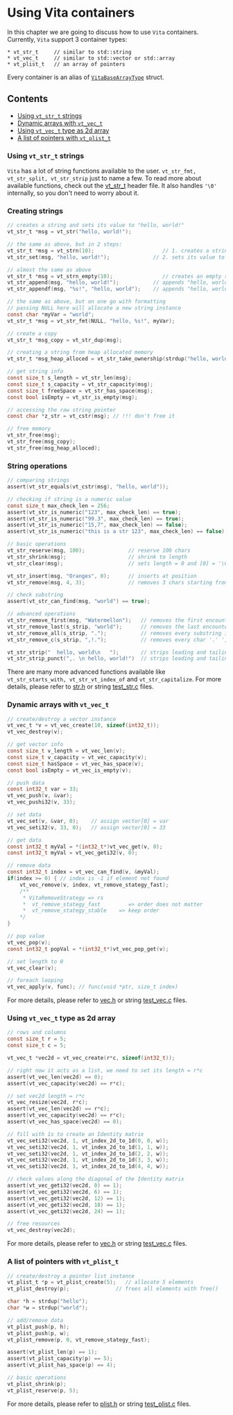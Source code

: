 # Using Vita containers
In this chapter we are going to discuss how to use `Vita` containers. Currently, `Vita` support 3 container types:

```
* vt_str_t     // similar to std::string
* vt_vec_t     // similar to std::vector or std::array
* vt_plist_t   // an array of pointers
```

Every container is an alias of [`VitaBaseArrayType`](../../inc/vita/core/core.h#L115) struct.

## Contents
* [Using `vt_str_t` strings](page2.md#using-vt_str_t-strings)
* [Dynamic arrays with `vt_vec_t`](page2.md#dynamic-arrays-with-vt_vec_t)
* [Using `vt_vec_t` type as 2d array](page2.md#using-vt_vec_t-type-as-2d-array)
* [A list of pointers with `vt_plist_t`](page2.md#a-list-of-pointers-with-vt_plist_t)

### Using `vt_str_t` strings
`Vita` has a lot of string functions available to the user. `vt_str_fmt, vt_str_split, vt_str_strip` just to name a few. To read more about available functions, check out the [vt_str_t](../../inc/vita/container/str.h) header file. It also handles `'\0'` internally, so you don't need to worry about it.

### Creating strings
```c
// creates a string and sets its value to "hello, world!"
vt_str_t *msg = vt_str("hello, world!");

// the same as above, but in 2 steps:
vt_str_t *msg = vt_strn(10);                      // 1. creates a string with length 10
vt_str_set(msg, "hello, world!");              // 2. sets its value to "hello, world!"

// almost the same as above 
vt_str_t *msg = vt_strn_empty(10);                // creates an empty string with length of 0 and capacity of 10
vt_str_append(msg, "hello, world!");           // appends "hello, world!"
vt_str_appendf(msg, "%s!", "hello, world");    // appends "hello, world!"

// the same as above, but on one go with formatting 
// passing NULL here will allocate a new string instance
const char *myVar = "world";
vt_str_t *msg = vt_str_fmt(NULL, "hello, %s!", myVar);

// create a copy
vt_str_t *msg_copy = vt_str_dup(msg);

// creating a string from heap allocated memory
vt_str_t *msg_heap_alloced = vt_str_take_ownership(strdup("hello, world"));

// get string info
const size_t s_length = vt_str_len(msg);
const size_t s_capacity = vt_str_capacity(msg);
const size_t freeSpace = vt_str_has_space(msg);
const bool isEmpty = vt_str_is_empty(msg);

// accessing the raw string pointer
const char *z_str = vt_cstr(msg); // !!! don't free it

// free memory
vt_str_free(msg);
vt_str_free(msg_copy);
vt_str_free(msg_heap_alloced);
```

### String operations
```c
// comparing strings
assert(vt_str_equals(vt_cstr(msg), "hello, world"));

// checking if string is a numeric value
const size_t max_check_len = 256;
assert(vt_str_is_numeric("123", max_check_len) == true);
assert(vt_str_is_numeric("99.3", max_check_len) == true);
assert(vt_str_is_numeric("15,7", max_check_len) == false);
assert(vt_str_is_numeric("this is a str 123", max_check_len) == false);

// basic operations
vt_str_reserve(msg, 100);              // reserve 100 chars
vt_str_shrink(msg);                    // shrink to length
vt_str_clear(msg);                     // sets length = 0 and [0] = '\0' 

vt_str_insert(msg, "Oranges", 0);      // inserts at position
vt_str_remove(msg, 4, 3);              // removes 3 chars starting from 4th index

// check substring
assert(vt_str_can_find(msg, "world") == true);

// advanced operations
vt_str_remove_first(msg, "Watermellon");   // removes the first encountered substring
vt_str_remove_last(s_strip, "world");      // removes the last encountered substring
vt_str_remove_all(s_strip, ".");           // removes every substring in a string
vt_str_remove_c(s_strip, ",!.");           // removes every char '.' ',' '!' in a string

vt_str_strip("  hello, world\n   ");       // strips leading and tailing whitespace and control symbols
vt_str_strip_punct(",. \n hello, world!")  // strips leading and tailing punctuation marks + whitespace and control symbols
```

There are many more advanced functions available like `vt_str_starts_with, vt_str_vt_index_of` and `vt_str_capitalize`. For more details, please refer to [str.h](../../inc/vita/container/str.h) or string [test_str.c](../../tests/src/test_str.c) files.

### Dynamic arrays with `vt_vec_t`

```c
// create/destroy a vector instance
vt_vec_t *v = vt_vec_create(10, sizeof(int32_t));
vt_vec_destroy(v);

// get vector info
const size_t v_length = vt_vec_len(v);
const size_t v_capacity = vt_vec_capacity(v);
const size_t hasSpace = vt_vec_has_space(v);
const bool isEmpty = vt_vec_is_empty(v);

// push data
const int32_t var = 33;
vt_vec_push(v, &var);
vt_vec_pushi32(v, 33);

// set data
vt_vec_set(v, &var, 0);    // assign vector[0] = var
vt_vec_seti32(v, 33, 0);   // assign vector[0] = 33

// get data
const int32_t myVal = *(int32_t*)vt_vec_get(v, 0);
const int32_t myVal = vt_vec_geti32(v, 0);

// remove data
const int32_t index = vt_vec_can_find(v, &myVal);
if(index >= 0) { // index is -1 if element not found
    vt_vec_remove(v, index, vt_remove_stategy_fast);
    /**
     * VitaRemoveStrategy => rs
     *  vt_remove_stategy_fast         => order does not matter
     *  vt_remove_stategy_stable    => keep order
    */
}

// pop value
vt_vec_pop(v);
const int32_t popVal = *(int32_t*)vt_vec_pop_get(v);

// set length to 0
vt_vec_clear(v);

// foreach looping
vt_vec_apply(v, func); // func(void *ptr, size_t index)
```

For more details, please refer to [vec.h](../../inc/vita/container/vec.h) or string [test_vec.c](../../tests/src/test_vec.c) files.

### Using `vt_vec_t` type as 2d array

```c
// rows and columns
const size_t r = 5;
const size_t c = 5;

vt_vec_t *vec2d = vt_vec_create(r*c, sizeof(int32_t));

// right now it acts as a list, we need to set its length = r*c
assert(vt_vec_len(vec2d) == 0);
assert(vt_vec_capacity(vec2d) == r*c);

// set vec2d length = r*c
vt_vec_resize(vec2d, r*c);
assert(vt_vec_len(vec2d) == r*c);
assert(vt_vec_capacity(vec2d) == r*c);
assert(vt_vec_has_space(vec2d) == 0);

// fill with 1s to create an Identity matrix
vt_vec_seti32(vec2d, 1, vt_index_2d_to_1d(0, 0, w));
vt_vec_seti32(vec2d, 1, vt_index_2d_to_1d(1, 1, w));
vt_vec_seti32(vec2d, 1, vt_index_2d_to_1d(2, 2, w));
vt_vec_seti32(vec2d, 1, vt_index_2d_to_1d(3, 3, w));
vt_vec_seti32(vec2d, 1, vt_index_2d_to_1d(4, 4, w));

// check values along the diagonal of the Identity matrix
assert(vt_vec_geti32(vec2d, 0) == 1);
assert(vt_vec_geti32(vec2d, 6) == 1);
assert(vt_vec_geti32(vec2d, 12) == 1);
assert(vt_vec_geti32(vec2d, 18) == 1);
assert(vt_vec_geti32(vec2d, 24) == 1);

// free resources
vt_vec_destroy(vec2d);
```

For more details, please refer to [vec.h](../../inc/vita/container/vec.h) or string [test_vec.c](../../tests/src/test_vec.c) files.

### A list of pointers with `vt_plist_t`

```c
// create/destroy a pointer list instance
vt_plist_t *p = vt_plist_create(5);   // allocate 5 elements
vt_plist_destroy(p);               // frees all elements with free()

char *h = strdup("hello");
char *w = strdup("world");

// add/remove data
vt_plist_push(p, h);
vt_plist_push(p, w);
vt_plist_remove(p, 0, vt_remove_stategy_fast);

assert(vt_plist_len(p) == 1);
assert(vt_plist_capacity(p) == 5);
assert(vt_plist_has_space(p) == 4);

// basic operations
vt_plist_shrink(p);
vt_plist_reserve(p, 5);
```

For more details, please refer to [plist.h](../../inc/vita/container/plist.h) or string [test_plist.c](../../tests/src/test_plist.c) files.
